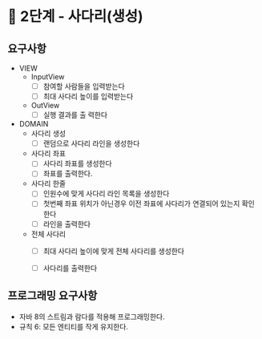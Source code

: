 # 🚀 2단계 - 사다리(생성)

## 요구사항

* VIEW
    * InputView
        * [ ] 참여할 사람들을 입력받는다
        * [ ] 최대 사다리 높이를 입력받는다
    * OutView
        * [ ] 실행 결과를 출 력한다

* DOMAIN
    * 사다리 생성
        * [ ] 랜덤으로 사다리 라인을 생성한다
    * 사다리 좌표
        * [ ] 사다리 좌표를 생성한다
        * [ ] 좌표를 출력한다.
    * 사다리 한줄
        * [ ] 인원수에 맞게 사다리 라인 목록을 생성한다
        * [ ] 첫번째 좌표 위치가 아닌경우 이전 좌표에 사다리가 연결되어 있는지 확인한다
        * [ ] 라인을 출력한다
    * 전체 사다리
        * [ ] 최대 사다리 높이에 맞게 전체 사다리를 생성한다
        * [ ] 사다리를 출력한다



## 프로그래밍 요구사항
* 자바 8의 스트림과 람다를 적용해 프로그래밍한다.
* 규칙 6: 모든 엔티티를 작게 유지한다.

